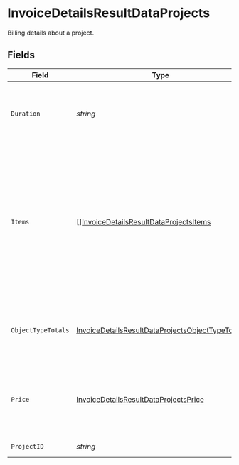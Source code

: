 # InvoiceDetailsResultDataProjects

Billing details about a project.


## Fields

| Field                                                                                                                                                                              | Type                                                                                                                                                                               | Required                                                                                                                                                                           | Description                                                                                                                                                                        | Example                                                                                                                                                                            |
| ---------------------------------------------------------------------------------------------------------------------------------------------------------------------------------- | ---------------------------------------------------------------------------------------------------------------------------------------------------------------------------------- | ---------------------------------------------------------------------------------------------------------------------------------------------------------------------------------- | ---------------------------------------------------------------------------------------------------------------------------------------------------------------------------------- | ---------------------------------------------------------------------------------------------------------------------------------------------------------------------------------- |
| `Duration`                                                                                                                                                                         | *string*                                                                                                                                                                           | :heavy_check_mark:                                                                                                                                                                 | Duration the project has been running in this billing period, in seconds.                                                                                                          | 259200                                                                                                                                                                             |
| `Items`                                                                                                                                                                            | [][InvoiceDetailsResultDataProjectsItems](../../models/shared/invoicedetailsresultdataprojectsitems.md)                                                                            | :heavy_check_mark:                                                                                                                                                                 | An array of objects belonging to this project that are billed in this invoice. If `addonId`, `serviceId` or `jobId` are passed in, only objects matching that ID will be returned. |                                                                                                                                                                                    |
| `ObjectTypeTotals`                                                                                                                                                                 | [InvoiceDetailsResultDataProjectsObjectTypeTotals](../../models/shared/invoicedetailsresultdataprojectsobjecttypetotals.md)                                                        | :heavy_check_mark:                                                                                                                                                                 | Details about the price of a project, broken down by object type.                                                                                                                  |                                                                                                                                                                                    |
| `Price`                                                                                                                                                                            | [InvoiceDetailsResultDataProjectsPrice](../../models/shared/invoicedetailsresultdataprojectsprice.md)                                                                              | :heavy_check_mark:                                                                                                                                                                 | Details about the price of a project, broken down by resource type.                                                                                                                |                                                                                                                                                                                    |
| `ProjectID`                                                                                                                                                                        | *string*                                                                                                                                                                           | :heavy_check_mark:                                                                                                                                                                 | ID of the project.                                                                                                                                                                 | default-project                                                                                                                                                                    |